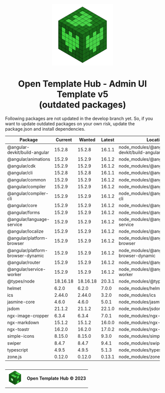 <p align="center">
  <a href="https://opentemplatehub.com">
    <img src="https://raw.githubusercontent.com/open-template-hub/open-template-hub.github.io/master/assets/logo/ui/admin-ui-logo.png" alt="Logo" width=200>
  </a>
</p>


<h1 align="center">
Open Template Hub - Admin UI Template v5
  <br/>
(outdated packages)
</h1>

Following packages are not updated in the develop branch yet. So, if you want to update outdated packages on your own risk, update the package.json and install dependencies.

| Package | Current | Wanted | Latest | Location |
| --- | --- | --- | --- | --- |
| @angular-devkit/build-angular | 15.2.8 | 15.2.8 | 16.1.1 | node_modules/@angular-devkit/build-angular |
| @angular/animations | 15.2.9 | 15.2.9 | 16.1.2 | node_modules/@angular/animations |
| @angular/cdk | 15.2.9 | 15.2.9 | 16.1.2 | node_modules/@angular/cdk |
| @angular/cli | 15.2.8 | 15.2.8 | 16.1.1 | node_modules/@angular/cli |
| @angular/common | 15.2.9 | 15.2.9 | 16.1.2 | node_modules/@angular/common |
| @angular/compiler | 15.2.9 | 15.2.9 | 16.1.2 | node_modules/@angular/compiler |
| @angular/compiler-cli | 15.2.9 | 15.2.9 | 16.1.2 | node_modules/@angular/compiler-cli |
| @angular/core | 15.2.9 | 15.2.9 | 16.1.2 | node_modules/@angular/core |
| @angular/forms | 15.2.9 | 15.2.9 | 16.1.2 | node_modules/@angular/forms |
| @angular/language-service | 15.2.9 | 15.2.9 | 16.1.2 | node_modules/@angular/language-service |
| @angular/localize | 15.2.9 | 15.2.9 | 16.1.2 | node_modules/@angular/localize |
| @angular/platform-browser | 15.2.9 | 15.2.9 | 16.1.2 | node_modules/@angular/platform-browser |
| @angular/platform-browser-dynamic | 15.2.9 | 15.2.9 | 16.1.2 | node_modules/@angular/platform-browser-dynamic |
| @angular/router | 15.2.9 | 15.2.9 | 16.1.2 | node_modules/@angular/router |
| @angular/service-worker | 15.2.9 | 15.2.9 | 16.1.2 | node_modules/@angular/service-worker |
| @types/node | 18.16.18 | 18.16.18 | 20.3.1 | node_modules/@types/node |
| helmet | 6.2.0 | 6.2.0 | 7.0.0 | node_modules/helmet |
| ics | 2.44.0 | 2.44.0 | 3.2.0 | node_modules/ics |
| jasmine-core | 4.6.0 | 4.6.0 | 5.0.1 | node_modules/jasmine-core |
| jsdom | 21.1.2 | 21.1.2 | 22.1.0 | node_modules/jsdom |
| ngx-image-cropper | 6.3.4 | 6.3.4 | 7.0.1 | node_modules/ngx-image-cropper |
| ngx-markdown | 15.1.2 | 15.1.2 | 16.0.0 | node_modules/ngx-markdown |
| ngx-toastr | 16.2.0 | 16.2.0 | 17.0.2 | node_modules/ngx-toastr |
| simple-icons | 8.15.0 | 8.15.0 | 9.3.0 | node_modules/simple-icons |
| swiper | 8.4.7 | 8.4.7 | 9.4.1 | node_modules/swiper |
| typescript | 4.9.5 | 4.9.5 | 5.1.3 | node_modules/typescript |
| zone.js | 0.12.0 | 0.12.0 | 0.13.1 | node_modules/zone.js |

<table align="right"><tr><td><a href="https://opentemplatehub.com"><img src="https://raw.githubusercontent.com/open-template-hub/open-template-hub.github.io/master/assets/logo/brand-logo.png" width="50px" alt="oth"/></a></td><td><b>Open Template Hub © 2023</b></td></tr></table>


